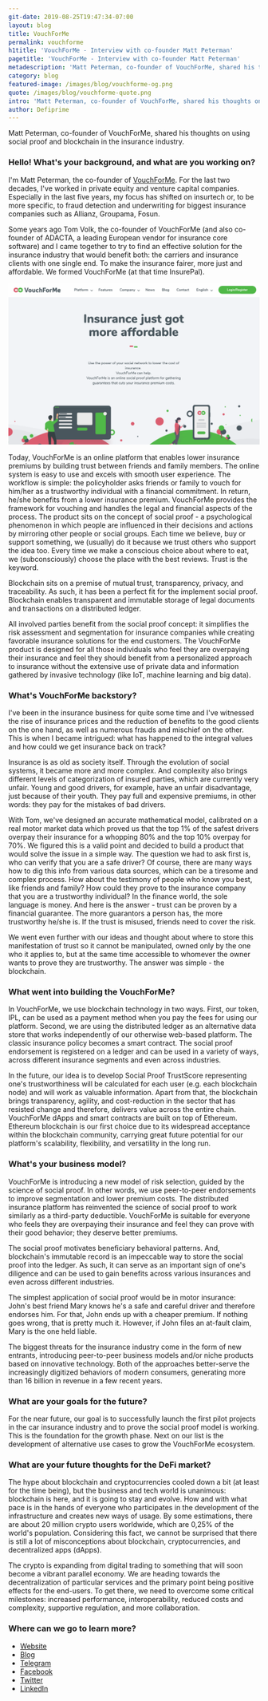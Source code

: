 ```yaml
---
git-date: 2019-08-25T19:47:34-07:00
layout: blog
title: VouchForMe
permalink: vouchforme
h1title: 'VouchForMe - Interview with co-founder Matt Peterman'
pagetitle: 'VouchForMe - Interview with co-founder Matt Peterman'
metadescription: 'Matt Peterman, co-founder of VouchForMe, shared his thoughts on using social proof and blockchain in the insurance industry.'
category: blog
featured-image: /images/blog/vouchforme-og.png
quote: /images/blog/vouchforme-quote.png
intro: 'Matt Peterman, co-founder of VouchForMe, shared his thoughts on using social proof and blockchain in the insurance industry.'
author: Defiprime
---
```

Matt Peterman, co-founder of VouchForMe, shared his thoughts on using social proof and blockchain in the insurance industry.

### Hello! What's your background, and what are you working on?

I'm Matt Peterman, the co-founder of [VouchForMe](https://vouchforme.co/). For the last two decades, I've worked in private equity and venture capital companies. Especially in the last five years, my focus has shifted on insurtech or, to be more specific, to fraud detection and underwriting for biggest insurance companies such as Allianz, Groupama, Fosun.

Some years ago Tom Volk, the co-founder of VouchForMe  (and also co-founder of ADACTA, a leading European vendor for insurance core software)  and I came together to try to find an effective solution for the insurance industry that would benefit both: the carriers and insurance clients with one single end. To make the insurance fairer, more just and affordable. We formed VouchForMe (at that time InsurePal).

![](/images/blog/vouchforme1.png)

Today, VouchForMe is an online platform that enables lower insurance premiums by building trust between friends and family members. The online system is easy to use and excels with smooth user experience. The workflow is simple: the policyholder asks friends or family to vouch for him/her as a trustworthy individual with a financial commitment. In return, he/she benefits from a lower insurance premium. VouchForMe provides the framework for vouching and handles the legal and financial aspects of the process. The product sits on the concept of social proof - a psychological phenomenon in which people are influenced in their decisions and actions by mirroring other people or social groups. Each time we believe, buy or support something, we (usually) do it because we trust others who support the idea too. Every time we make a conscious choice about where to eat, we (subconsciously) choose the place with the best reviews. Trust is the keyword.

Blockchain sits on a premise of mutual trust, transparency, privacy, and traceability. As such, it has been a perfect fit for the implement social proof.  Blockchain enables transparent and immutable storage of legal documents and transactions on a distributed ledger.  

All involved parties benefit from the social proof concept: it simplifies the risk assessment and segmentation for insurance companies while creating favorable insurance solutions for the end customers.
The VouchForMe product is designed for all those individuals who feel they are overpaying their insurance and feel they should benefit from a personalized approach to insurance without the extensive use of private data and information gathered by invasive technology (like IoT, machine learning and big data).  

### What's VouchForMe backstory?

I've been in the insurance business for quite some time and I've witnessed the rise of insurance prices and the reduction of benefits to the good clients on the one hand, as well as numerous frauds and mischief on the other. This is when I became intrigued: what has happened to the integral values and how could we get insurance back on track?

Insurance is as old as society itself. Through the evolution of social systems, it became more and more complex. And complexity also brings different levels of categorization of insured parties, which are currently very unfair. Young and good drivers, for example, have an unfair disadvantage, just because of their youth. They pay full and expensive premiums, in other words: they pay for the mistakes of bad drivers.

With Tom, we've designed an accurate mathematical model, calibrated on a real motor market data which proved us that the top 1% of the safest drivers overpay their insurance for a whopping 80% and the top 10% overpay for 70%. We figured this is a valid point and decided to build a product that would solve the issue in a simple way. The question we had to ask first is, who can verify that you are a safe driver? Of course, there are many ways how to dig this info from various data sources, which can be a tiresome and complex process. How about the testimony of people who know you best, like friends and family? How could they prove to the insurance company that you are a trustworthy individual? In the finance world, the sole language is money. And here is the answer - trust can be proven by a financial guarantee. The more guarantors a person has, the more trustworthy he/she is. If the trust is misused, friends need to cover the risk.

We went even further with our ideas and thought about where to store this manifestation of trust so it cannot be manipulated, owned only by the one who it applies to, but at the same time accessible to whomever the owner wants to prove they are trustworthy. The answer was simple - the blockchain.


### What went into building the VouchForMe?

In VouchForMe, we use blockchain technology in two ways. First, our token, IPL, can be used as a payment method when you pay the fees for using our platform. Second, we are using the distributed ledger as an alternative data store that works independently of our otherwise web-based platform. The classic insurance policy becomes a smart contract. The social proof endorsement is registered on a ledger and can be used in a variety of ways, across different insurance segments and even across industries.

In the future, our idea is to develop Social Proof TrustScore representing one's trustworthiness will be calculated for each user (e.g. each blockchain node) and will work as valuable information. Apart from that, the blockchain brings transparency, agility, and cost-reduction in the sector that has resisted change and therefore, delivers value across the entire chain. VouchForMe dApps and smart contracts are built on top of Ethereum. Ethereum blockchain is our first choice due to its widespread acceptance within the blockchain community, carrying great future potential for our platform's scalability, flexibility, and versatility in the long run.

### What's your business model?

VouchForMe is introducing a new model of risk selection, guided by the science of social proof. In other words, we use peer-to-peer endorsements to improve segmentation and lower premium costs. The distributed insurance platform has reinvented the science of social proof to work similarly as a third-party deductible. VouchForMe is suitable for everyone who feels they are overpaying their insurance and feel they can prove with their good behavior; they deserve better premiums.

The social proof motivates beneficiary behavioral patterns. And, blockchain's immutable record is an impeccable way to store the social proof into the ledger. As such, it can serve as an important sign of one's diligence and can be used to gain benefits across various insurances and even across different industries.

The simplest application of social proof would be in motor insurance: John's best friend Mary knows he's a safe and careful driver and therefore endorses him. For that, John ends up with a cheaper premium. If nothing goes wrong, that is pretty much it. However, if John files an at-fault claim, Mary is the one held liable.

The biggest threats for the insurance industry come in the form of new entrants, introducing peer-to-peer business models and/or niche products based on innovative technology. Both of the approaches better-serve the increasingly digitized behaviors of modern consumers, generating more than 16 billion in revenue in a few recent years.

### What are your goals for the future?

For the near future, our goal is to successfully launch the first pilot projects in the car insurance industry and to prove the social proof model is working. This is the foundation for the growth phase. Next on our list is the development of alternative use cases to grow the VouchForMe ecosystem.

### What are your future thoughts for the DeFi market?

The hype about blockchain and cryptocurrencies cooled down a bit (at least for the time being), but the business and tech world is unanimous: blockchain is here, and it is going to stay and evolve. How and with what pace is in the hands of everyone who participates in the development of the infrastructure and creates new ways of usage. By some estimations, there are about 20 million crypto users worldwide, which are 0,25% of the world's population. Considering this fact, we cannot be surprised that there is still a lot of misconceptions about blockchain, cryptocurrencies, and decentralized apps (dApps).

The crypto is expanding from digital trading to something that will soon become a vibrant parallel economy. We are heading towards the decentralization of particular services and the primary point being positive effects for the end-users. To get there, we need to overcome some critical milestones: increased performance, interoperability, reduced costs and complexity, supportive regulation, and more collaboration.

### Where can we go to learn more?

- [Website](https://vouchforme.co)
- [Blog](https://medium.com/vouchforme)
- [Telegram](https://t.me/InsurePal)
- [Facebook](https://www.facebook.com/VouchForMe.co/)
- [Twitter](https://twitter.com/Vouchforme_co)
- [LinkedIn](https://www.linkedin.com/company/insurepal/)
